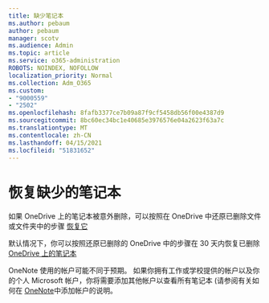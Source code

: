 ```yaml
---
title: 缺少笔记本
ms.author: pebaum
author: pebaum
manager: scotv
ms.audience: Admin
ms.topic: article
ms.service: o365-administration
ROBOTS: NOINDEX, NOFOLLOW
localization_priority: Normal
ms.collection: Adm_O365
ms.custom:
- "9000559"
- "2502"
ms.openlocfilehash: 8fafb3377ce7b09a87f9cf5458db56f00e4387d9
ms.sourcegitcommit: 8bc60ec34bc1e40685e3976576e04a2623f63a7c
ms.translationtype: MT
ms.contentlocale: zh-CN
ms.lasthandoff: 04/15/2021
ms.locfileid: "51831652"
---
```

# <a name="recover-missing-notebook"></a>恢复缺少的笔记本

如果 OneDrive 上的笔记本被意外删除，可以按照在 OneDrive 中还原已删除文件或文件夹中的步骤 [恢复它](https://support.office.com/article/949ada80-0026-4db3-a953-c99083e6a84f)

默认情况下，你可以按照还原已删除的 OneDrive 中的步骤在 30 天内恢复已删除 [OneDrive 上的笔记本](https://docs.microsoft.com/onedrive/restore-deleted-onedrive)

OneNote 使用的帐户可能不同于预期。 如果你拥有工作或学校提供的帐户以及你的个人 Microsoft 帐户，你将需要添加其他帐户以查看所有笔记本 (请参阅有关如何在 [OneNote](https://support.office.com/article/5afff855-54ee-47e4-a773-db048d4ac299)中添加帐户的说明。
